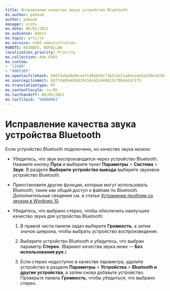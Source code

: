 ```yaml
---
title: Исправление качества звука устройства Bluetooth
ms.author: pebaum
author: pebaum
manager: scotv
ms.date: 06/01/2021
ms.audience: Admin
ms.topic: article
ms.service: o365-administration
ROBOTS: NOINDEX, NOFOLLOW
localization_priority: Priority
ms.collection: Adm_O365
ms.custom:
- "11508"
- "9005365"
ms.openlocfilehash: 04073a0adbd9ce47e36bb59c7363c5e11a04cede5e339e1876eb6aa374b3762c
ms.sourcegitcommit: b5f7da89a650d2915dc652449623c78be6247175
ms.translationtype: HT
ms.contentlocale: ru-RU
ms.lasthandoff: 08/05/2021
ms.locfileid: "54068861"
---
```

# <a name="fix-the-audio-quality-of-my-bluetooth-device"></a>Исправление качества звука устройства Bluetooth

Если устройство Bluetooth подключено, но качество звука низкое:

- Убедитесь, что звук воспроизводится через устройство Bluetooth. Нажмите кнопку **Пуск** и выберите пункт **Параметры** > **Система** > **Звук**. В разделе **Выберите устройство вывода** выберите звуковое устройство Bluetooth.

- Приостановите другие функции, которые могут использовать Bluetooth, такие как общий доступ к файлам по Bluetooth. Дополнительные сведения см. в статье [Устранение проблем со звуком в Windows 10](https://support.microsoft.com/en-us/help/4026994).

- Убедитесь, что выбрано стерео, чтобы обеспечить наилучшее качество звука для устройства Bluetooth:
    1. В правой части панели задач выберите **Громкость**, а затем значок шеврона, чтобы выбрать устройство воспроизведения.

    1. Выберите устройство Bluetooth и убедитесь, что выбран параметр **Стерео**. (Вариант качества звука ниже — **Без использования рук**.)

    1. Если стерео недоступно в качестве параметра, удалите устройство в разделе **Параметры** > **Устройства** > **Bluetooth и другие устройства**, а затем снова добавьте устройство. Проверьте панель **Громкость**, чтобы убедиться, что выбрано стерео.


